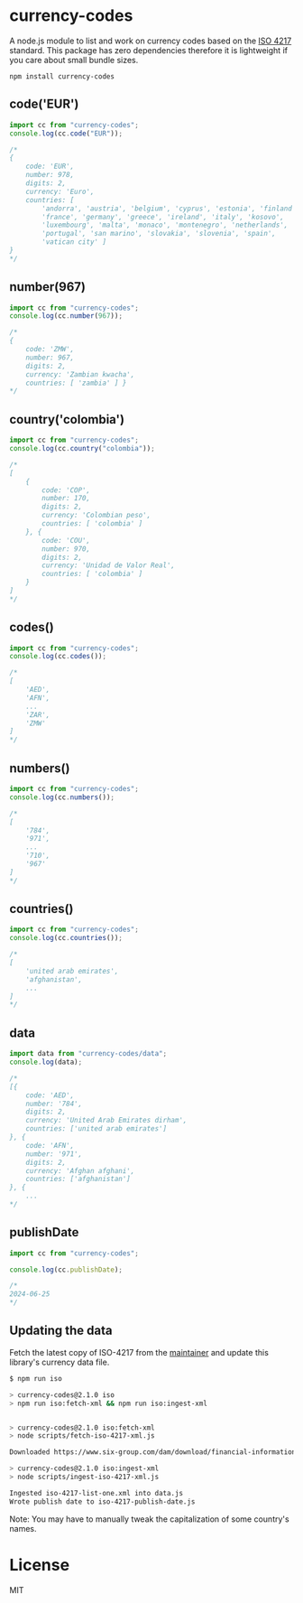 # currency-codes

A node.js module to list and work on currency codes based on the [ISO 4217](http://en.wikipedia.org/wiki/ISO_4217) standard. This package has zero dependencies therefore it is lightweight if you care about small bundle sizes.

    npm install currency-codes

## code('EUR')

```js
import cc from "currency-codes";
console.log(cc.code("EUR"));

/*
{
	code: 'EUR',
	number: 978,
	digits: 2,
	currency: 'Euro',
	countries: [
		'andorra', 'austria', 'belgium', 'cyprus', 'estonia', 'finland',
		'france', 'germany', 'greece', 'ireland', 'italy', 'kosovo',
		'luxembourg', 'malta', 'monaco', 'montenegro', 'netherlands',
		'portugal', 'san marino', 'slovakia', 'slovenia', 'spain',
		'vatican city' ]
}
*/
```

## number(967)

```js
import cc from "currency-codes";
console.log(cc.number(967));

/*
{
	code: 'ZMW',
	number: 967,
	digits: 2,
	currency: 'Zambian kwacha',
	countries: [ 'zambia' ] }
*/
```

## country('colombia')

```js
import cc from "currency-codes";
console.log(cc.country("colombia"));

/*
[
	{
		code: 'COP',
		number: 170,
		digits: 2,
		currency: 'Colombian peso',
		countries: [ 'colombia' ]
	}, {
		code: 'COU',
		number: 970,
		digits: 2,
		currency: 'Unidad de Valor Real',
		countries: [ 'colombia' ]
	}
]
*/
```

## codes()

```js
import cc from "currency-codes";
console.log(cc.codes());

/*
[
	'AED',
	'AFN',
	...
	'ZAR',
	'ZMW'
]
*/
```

## numbers()

```js
import cc from "currency-codes";
console.log(cc.numbers());

/*
[
	'784',
	'971',
	...
	'710',
	'967'
]
*/
```

## countries()

```js
import cc from "currency-codes";
console.log(cc.countries());

/*
[
	'united arab emirates',
	'afghanistan',
	...
]
*/
```

## data

```js
import data from "currency-codes/data";
console.log(data);

/*
[{
	code: 'AED',
	number: '784',
	digits: 2,
	currency: 'United Arab Emirates dirham',
	countries: ['united arab emirates']
}, {
	code: 'AFN',
	number: '971',
	digits: 2,
	currency: 'Afghan afghani',
	countries: ['afghanistan']
}, {
	...
*/
```

## publishDate

```js
import cc from "currency-codes";

console.log(cc.publishDate);

/*
2024-06-25
*/
```

## Updating the data

Fetch the latest copy of ISO-4217 from the [maintainer](https://www.iso.org/iso-4217-currency-codes.html) and update this library's currency data file.

```bash
$ npm run iso

> currency-codes@2.1.0 iso
> npm run iso:fetch-xml && npm run iso:ingest-xml


> currency-codes@2.1.0 iso:fetch-xml
> node scripts/fetch-iso-4217-xml.js

Downloaded https://www.six-group.com/dam/download/financial-information/data-center/iso-currrency/lists/list-one.xml to iso-4217-list-one.xml

> currency-codes@2.1.0 iso:ingest-xml
> node scripts/ingest-iso-4217-xml.js

Ingested iso-4217-list-one.xml into data.js
Wrote publish date to iso-4217-publish-date.js
```

Note: You may have to manually tweak the capitalization of some country's names.

# License

MIT
